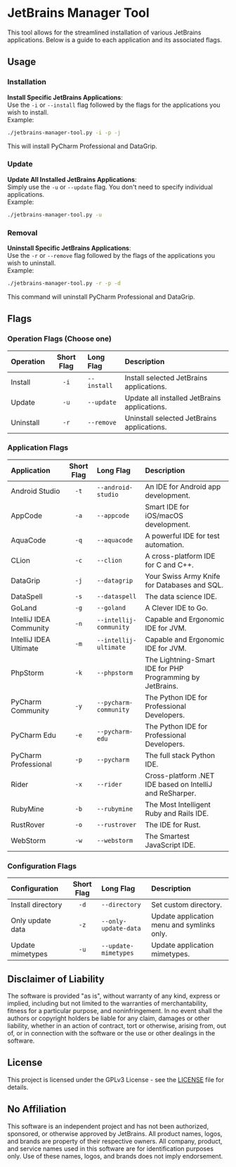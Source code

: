 # JetBrains Manager Tool

This tool allows for the streamlined installation of various JetBrains applications. Below is a guide to each application and its associated flags.

## Usage

### Installation

**Install Specific JetBrains Applications**:  
Use the `-i` or `--install` flag followed by the flags for the applications you wish to install.  
Example:  
   ```bash
   ./jetbrains-manager-tool.py -i -p -j
   ```
This will install PyCharm Professional and DataGrip.

### Update

**Update All Installed JetBrains Applications**:  
Simply use the `-u` or `--update` flag. You don't need to specify individual applications.  
Example:  
   ```bash
   ./jetbrains-manager-tool.py -u
   ```

### Removal
**Uninstall Specific JetBrains Applications**:  
Use the `-r` or `--remove` flag followed by the flags of the applications you wish to uninstall.  
Example:  
   ```bash
   ./jetbrains-manager-tool.py -r -p -d
   ```
This command will uninstall PyCharm Professional and DataGrip.

## Flags

### Operation Flags (Choose one)

| Operation                 | Short Flag | Long Flag                | Description                                               |
|:--------------------------|:----------:|:-------------------------|:----------------------------------------------------------|
| Install                   |    `-i`    | `--install`              | Install selected JetBrains applications.                  |
| Update                    |    `-u`    | `--update`               | Update all installed JetBrains applications.              |
| Uninstall                 |    `-r`    | `--remove`               | Uninstall selected JetBrains applications.                |

### Application Flags

| Application               | Short Flag | Long Flag                | Description                                               |
|:--------------------------|:----------:|:-------------------------|:----------------------------------------------------------|
| Android Studio            |    `-t`    | `--android-studio`       | An IDE for Android app development.                       |
| AppCode                   |    `-a`    | `--appcode`              | Smart IDE for iOS/macOS development.                      |
| AquaCode                  |    `-q`    | `--aquacode`             | A powerful IDE for test automation.                       |
| CLion                     |    `-c`    | `--clion`                | A cross-platform IDE for C and C++.                       |
| DataGrip                  |    `-j`    | `--datagrip`             | Your Swiss Army Knife for Databases and SQL.              |
| DataSpell                 |    `-s`    | `--dataspell`            | The data science IDE.                                     |
| GoLand                    |    `-g`    | `--goland`               | A Clever IDE to Go.                                       |
| IntelliJ IDEA Community   |    `-n`    | `--intellij-community`   | Capable and Ergonomic IDE for JVM.                        |
| IntelliJ IDEA Ultimate    |    `-m`    | `--intellij-ultimate`    | Capable and Ergonomic IDE for JVM.                        |
| PhpStorm                  |    `-k`    | `--phpstorm`             | The Lightning-Smart IDE for PHP Programming by JetBrains. |
| PyCharm Community         |    `-y`    | `--pycharm-community`    | The Python IDE for Professional Developers.               |
| PyCharm Edu               |    `-e`    | `--pycharm-edu`          | The Python IDE for Professional Developers.               |
| PyCharm Professional      |    `-p`    | `--pycharm`              | The full stack Python IDE.                                |
| Rider                     |    `-x`    | `--rider`                | Cross-platform .NET IDE based on IntelliJ and ReSharper.  |
| RubyMine                  |    `-b`    | `--rubymine`             | The Most Intelligent Ruby and Rails IDE.                  |
| RustRover                 |    `-o`    | `--rustrover`            | The IDE for Rust.                                         |
| WebStorm                  |    `-w`    | `--webstorm`             | The Smartest JavaScript IDE.                              |

### Configuration Flags

| Configuration             | Short Flag | Long Flag                | Description                                                |
|:--------------------------|:----------:|:-------------------------|:-----------------------------------------------------------|
| Install directory         |    `-d`    | `--directory`            | Set custom directory.                                      |
| Only update data          |    `-z`    | `--only-update-data`     | Update application menu and symlinks only.                 |
| Update mimetypes          |    `-u`    | `--update-mimetypes`     | Update application mimetypes.                              |

## Disclaimer of Liability

The software is provided "as is", without warranty of any kind, express or implied, including but not limited to the warranties of merchantability, fitness for a particular purpose, and noninfringement. In no event shall the authors or copyright holders be liable for any claim, damages or other liability, whether in an action of contract, tort or otherwise, arising from, out of, or in connection with the software or the use or other dealings in the software.

## License

This project is licensed under the GPLv3 License - see the [LICENSE](LICENSE) file for details.

## No Affiliation

This software is an independent project and has not been authorized, sponsored, or otherwise approved by JetBrains. All product names, logos, and brands are property of their respective owners. All company, product, and service names used in this software are for identification purposes only. Use of these names, logos, and brands does not imply endorsement.
